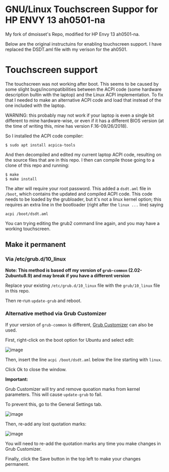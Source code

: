 GNU/Linux Touchscreen Suppor for HP ENVY 13 ah0501-na
=====================================================
My fork of dmoisset's Repo, modified for HP Envy 13 ah0501-na.

Below are the original instructuins for enabling touchscreen support. I have replaced the DSDT.aml file with my verison for the ah0501.


Touchscreen support
===================

The touchscreen was not working after boot. This seems to be caused by some
slight bugs/incompatibilities between the ACPI code (some hardware description
bultin with the laptop) and the Linux ACPI implementation. To fix that I needed
to make an alternative ACPI code and load that instead of the one included with
the laptop.

WARNING: this probably may not work if your laptop is even a single bit different
to mine hardware-wise, or even if it has a different BIOS version (at the time of
writing this, mine has version  F.16-09/26/2018).

So I installed the ACPI code compiler:

```
$ sudo apt install acpica-tools
``` 

And then decompiled and edited my current laptop ACPI code, resulting on the
source files that are in this repo. I then can compile those going to a clone
of this repo and running:

```
$ make
$ make install
```

The alter will require your root password. This added a `dsdt.aml` file in 
`/boot`, which contains the updated and compiled ACPI code. This code needs
to be loaded by the grubloader, but it's not a linux kernel option; this
requires an extra line in the bootloader (right after the `linux ...` line)
saying

```
acpi /boot/dsdt.aml
``` 

You can trying editing the grub2 command line again, and you may have a working
touchscreen.

Make it permanent
------------------

### Via /etc/grub.d/10_linux

**Note: This method is based off my version of `grub-common` (2.02-2ubuntu8.9) and may break if you have a different version**

Replace your existing `/etc/grub.d/10_linux` file with the `grub/10_linux` file in this repo.

Then re-run `update-grub` and reboot.

### Alternative method via Grub Customizer
If your version of `grub-common` is different, [Grub Customizer](http://tipsonubuntu.com/2018/03/11/install-grub-customizer-ubuntu-18-0I-lts/) can also be used.

First, right-click on the boot option for Ubuntu and select edit:

![image](https://user-images.githubusercontent.com/14095134/57425669-0c225600-7214-11e9-8d4a-c5a3e9ec8d51.png)

Then, insert the line `acpi /boot/dsdt.aml` below the line starting with `linux`.

Click Ok to close the window.

**Important:**

Grub Customizer will try and remove quoation marks from kernel parameters. This will cause `update-grub` to fail.

To prevent this, go to the General Settings tab.

![image](https://user-images.githubusercontent.com/14095134/57425793-9965aa80-7214-11e9-810a-8214b16d9c10.png)

Then, re-add any lost quotation marks:

![image](https://user-images.githubusercontent.com/14095134/57425902-11cc6b80-7215-11e9-9a3d-66c2a8315cc6.png)

You will need to re-add the quotation marks any time you make changes in Grub Customizer.

Finally, click the Save button in the top left to make your changes permanent.
